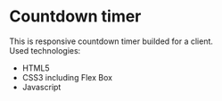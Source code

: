# Countdown timer
This is responsive countdown timer builded for a client.<br>
Used technologies:
  - HTML5 
  - CSS3 including Flex Box 
  - Javascript
